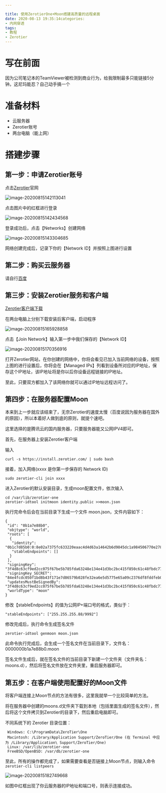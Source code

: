 ```yaml
---

title: 使用ZerotierOne+Moon搭建高质量的远程桌面
date: 2020-08-13 19:35:14categories: 
- 内网穿透
tags:
- 教程
- Zerotier
---
```


# 写在前面

因为公司笔记本的TeamViewer被检测到商业行为，给我限制最多只能链接5分钟。这尼玛能忍？自己动手搞一个

# 准备材料

* 云服务器
* Zerotier账号
* 两台电脑（能上网）

# 搭建步骤

## 第一步：申请Zerotier账号

点击[Zerotier](https://www.zerotier.com/)官网

![image-20200815142113041](https://typora-img-1252867373.cos.ap-chengdu.myqcloud.com/20200815142113.png)

点击图片中的红框进行登录

![image-20200815142434568](https://typora-img-1252867373.cos.ap-chengdu.myqcloud.com/20200815142434.png)

登录成功后，点击【Networks】创建网络

![image-20200815143304685](https://typora-img-1252867373.cos.ap-chengdu.myqcloud.com/20200815143304.png)

网络创建完成后，记录下你的【Network ID】并按照上图进行设置

## 第二步：购买云服务器

请自行[百度](https://www.baidu.com/)

## 第三步：安装Zerotier服务和客户端

[Zerotier客户端下载](https://www.zerotier.com/download/)

在两台电脑上分别下载安装后客户端，启动程序

![image-20200815165928858](https://typora-img-1252867373.cos.ap-chengdu.myqcloud.com/20200815165928.png)

点击【Join Network】输入第一步中我们保存的【Network ID】

![image-20200815170356916](https://typora-img-1252867373.cos.ap-chengdu.myqcloud.com/20200815170357.png)

打开Zerotier网站，在你创建的网络中，你将会看见已加入当前网络的设备，按照上图的进行设置后，你将会在【Managed IPs】列看到设备所对应的IP地址，保存这个IP地址，该IP地址将是你以后你设备远程链接的IP地址。

至此，只要双方都加入了该网络你就可以通过IP地址远程访问了。

## 第四步：在服务器配置Moon

本来到上一步就应该结束了，无奈Zerotier的速度太慢（百度说因为服务器在国外的原因），所以本着好人做到底的原则，就提个速吧。

这里选择的是腾讯云的国内服务器，只要服务器能又公网IPV4即可。

首先，在服务器上安装Zerotier客户端

输入

```
curl -s https://install.zerotier.com/ | sudo bash
```

接着，加入网络(xxxx 是你第一步保存的 Network ID)

```
sudo zerotier-cli join xxxx
```

进入Zerotier的默认安装目录，生成moon配置文件，依次输入

```
cd /var/lib/zerotier-one
zerotier-idtool initmoon identity.public >>moon.json
```

执行完命令后会在当前目录下生成一个文件 moon.json，文件内容如下：

```
{
 "id": "0b1a7e88b0",
 "objtype": "world",
 "roots": [
  {
   "identity": "0b1c7d85b0:0:8e02a7375fc633220eaac4d4d63a14642b6d9845dc1a984506770e278a86901fa54257d554378934ab66c7e3b923b6686b1be6dc0e239efbde764aad3a6419a3",
   "stableEndpoints": []
  }
 ],
 "signingKey": "3f4d8c63cf9ed2cc075f67be5b785fda63248e134e41d3bc2bc415f850c61c48fbdc7750e2cc9910887423f660f63cb82463b7baf0613b8321005a99b4516948",
 "signingKey_SECRET": "84e4fcdc050f1bd8b43f171e7d86579b028fe32ea6e5d5775e65a09c2376df8fddfeb06b5817c43c02bb0f84a622ed06f303eb2aa5d30249bbd2406f6cbc8a31",
 "updatesMustBeSignedBy": "3f4d8c63cf9ed2cc075f67be5b785fda63248e134e41d3bc2bc415f850c61c48fbdc7750e2cc9910887423f660f63cb82463b7baf0613b8321005a99b4516948",
 "worldType": "moon"
}

```

修改【stableEndpoints】的值为公网IP+端口号的格式，类似于：

```
"stableEndpoints": ["255.255.255.88/9992"]
```

修改完成后，执行命令生成签名文件

```
zerotier-idtool genmoon moon.json
```

此命令执行完成后，会生成一个签名文件在当前目录下，文件名：0000000b1a7e88b0.moon 

签名文件生成后，就在签名文件的当前目录下新建一个文件夹（文件夹名：moons.d），然后将签名文件放在文件夹里，重启服务器即可。

## 第五步：在客户端使用配置好的Moon文件

将客户端连接上Moon节点的方法有很多，这里我就举一个比较简单的方法。

将在服务器中创建的moons.d文件夹下载到本地（包括里面生成的签名文件），然后将这个文件拷贝到Zerotier的目录下，然后重启电脑即可。

不同系统下的 Zerotier 目录位置：

```
 Windows: C:\ProgramData\ZeroTier\One
 Macintosh: /Library/Application Support/ZeroTier/One (在 Terminal 中应为 /Library/Application\ Support/ZeroTier/One)
 Linux: /var/lib/zerotier-one
 FreeBSD/OpenBSD: /var/db/zerotier-one
```

至此，所有的操作都完成了，如果需要查看是否链接上Moon节点，则输入命令`zerotier-cli listpeers`

![image-20200815182749668](https://typora-img-1252867373.cos.ap-chengdu.myqcloud.com/20200815182749.png)

如图中红框出现了你云服务器的IP地址和端口号，则表示连接成功。